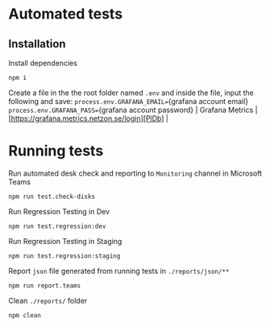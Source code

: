 # Automated tests

## Installation
Install dependencies
```
npm i
```
Create a file in the the root folder named ```.env``` and inside the file, input the following and save:
```process.env.GRAFANA_EMAIL=```{grafana account email}
```process.env.GRAFANA_PASS=```{grafana account password}
| Grafana Metrics | [https://grafana.metrics.netzon.se/login][PlDb] |

# Running tests
Run automated desk check and reporting to ```Monitoring``` channel in Microsoft Teams
````
npm run test.check-disks
````
Run Regression Testing in Dev
````
npm run test.regression:dev
````
Run Regression Testing in Staging
````
npm run test.regression:staging
````
Report ```json``` file generated from running tests in ```./reports/json/**```
````
npm run report.teams
````
Clean ```./reports/``` folder
````
npm clean
````